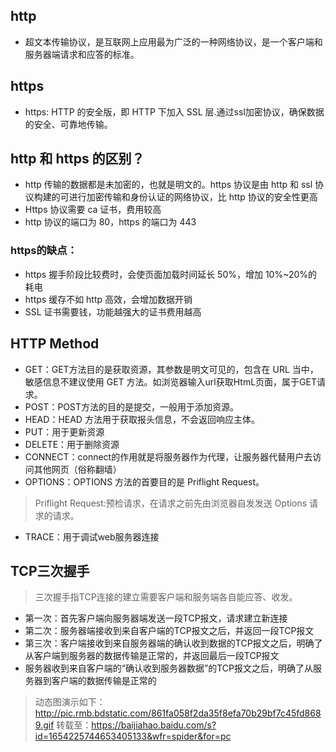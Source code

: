 ## http
* 超文本传输协议，是互联网上应用最为广泛的一种网络协议，是一个客户端和服务器端请求和应答的标准。
## https
* https: HTTP 的安全版，即 HTTP 下加入 SSL 层.通过ssl加密协议，确保数据的安全、可靠地传输。

## http 和 https 的区别？
* http 传输的数据都是未加密的，也就是明文的。https 协议是由 http 和 ssl 协议构建的可进行加密传输和身份认证的网络协议，比 http 协议的安全性更高
* Https 协议需要 ca 证书，费用较高
* http 协议的端口为 80，https 的端口为 443
### https的缺点：
* https 握手阶段比较费时，会使页面加载时间延长 50%，增加 10%~20%的耗电
* https 缓存不如 http 高效，会增加数据开销
* SSL 证书需要钱，功能越强大的证书费用越高

## HTTP Method
* GET：GET方法目的是获取资源，其参数是明文可见的，包含在 URL 当中，敏感信息不建议使用 GET 方法。如浏览器输入url获取HtmL页面，属于GET请求。
* POST：POST方法的目的是提交，一般用于添加资源。
* HEAD：HEAD 方法用于获取报头信息，不会返回响应主体。
* PUT：用于更新资源
* DELETE：用于删除资源
* CONNECT：connect的作用就是将服务器作为代理，让服务器代替用户去访问其他网页（俗称翻墙）
* OPTIONS：OPTIONS 方法的首要目的是 Priflight Request。
> Priflight Request:预检请求，在请求之前先由浏览器自发发送 Options 请求的请求。
* TRACE：用于调试web服务器连接
## TCP三次握手
> 三次握手指TCP连接的建立需要客户端和服务端各自能应答、收发。
* 第一次：首先客户端向服务器端发送一段TCP报文，请求建立新连接
* 第二次：服务器端接收到来自客户端的TCP报文之后，并返回一段TCP报文
* 第三次：客户端接收到来自服务器端的确认收到数据的TCP报文之后，明确了从客户端到服务器的数据传输是正常的，并返回最后一段TCP报文
* 服务器收到来自客户端的“确认收到服务器数据”的TCP报文之后，明确了从服务器到客户端的数据传输是正常的

> 动态图演示如下：
http://pic.rmb.bdstatic.com/861fa058f2da35f8efa70b29bf7c45fd8689.gif
转载至：https://baijiahao.baidu.com/s?id=1654225744653405133&wfr=spider&for=pc